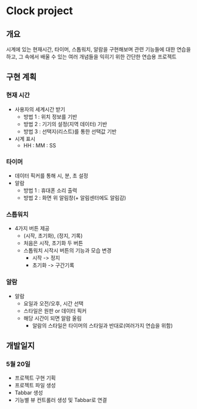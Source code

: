 # Clock project
## 개요
시계에 있는 현재시간, 타이머, 스톱워치, 알람을 구현해보며 관련 기능들에 대한 연습을 하고, 그 속에서 배울 수 있는 여러 개념들을 익히기 위한 간단한 연습용 프로젝트

## 구현 계획
### 현재 시간
- 사용자의 세계시간 받기
  - 방법 1 : 위치 정보를 기반
  - 방법 2 : 기기의 설정(지역 데이터) 기반
  - 방법 3 : 선택지(리스트)를 통한 선택값 기반
- 시계 표시
  - HH : MM : SS
### 타이머
- 데이터 픽커를 통해 시, 분, 초 설정
- 알람
  - 방법 1 : 휴대폰 소리 출력
  - 방법 2 : 화면 위 알림창(+ 알림센터에도 알림감)
### 스톱워치
- 4가지 버튼 제공
  - (시작, 초기화), (정지, 기록)
  - 처음은 시작, 초기화 두 버튼
  - 스톱워치 시작시 버튼의 기능과 모습 변경
    -  시작 -> 정지
    -  초기화 -> 구간기록
### 알람
- 알람
  - 요일과 오전/오후, 시간 선택
  - 스타일은 원판 or 데이터 픽커
  - 해당 시간이 되면 알람 울림
    - 알람의 스타일은 타이머의 스타일과 반대로(여러가지 연습을 위함)
  
## 개발일지
### 5월 20일
- 프로젝트 구현 기획
- 프로젝트 파일 생성
- Tabbar 생성
- 기능별 뷰 컨트롤러 생성 및 Tabbar로 연결
